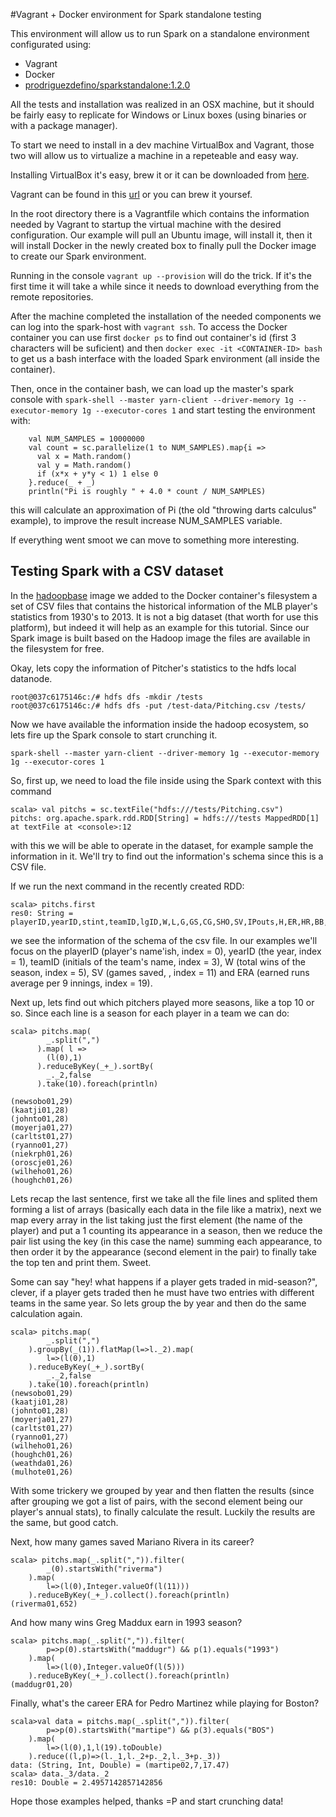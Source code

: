 #Vagrant + Docker environment for Spark standalone testing

This environment will allow us to run Spark on a standalone environment configurated using:
 - Vagrant
 - Docker
 - [prodriguezdefino/sparkstandalone:1.2.0](https://github.com/prodriguezdefino/docker-spark-standalone)

All the tests and installation was realized in an OSX machine, but it should be fairly easy to replicate for Windows or Linux boxes (using binaries or with a package manager). 

To start we need to install in a dev machine VirtualBox and Vagrant, those two will allow us to virtualize a machine in a repeteable and easy way.

Installing VirtualBox it's easy, brew it or it can be downloaded from [here](https://www.virtualbox.org/wiki/Downloads).

Vagrant can be found in this [url](https://www.vagrantup.com/downloads.html) or you can brew it yoursef. 

In the root directory there is a Vagrantfile which contains the information needed by Vagrant to startup the virtual machine with the desired configuration. Our example will pull an Ubuntu image, will install it, then it will install Docker in the newly created box to finally pull the Docker image to create our Spark environment.

Running in the console ```vagrant up --provision``` will do the trick. If it's the first time it will take a while since it needs to download everything from the remote repositories.

After the machine completed the installation of the needed components we can log into the spark-host with ```vagrant ssh```. To access the Docker container you can use first ```docker ps``` to find out container's id (first 3 characters will be suficient) and then ```docker exec -it <CONTAINER-ID> bash``` to get us a bash interface with the loaded Spark environment (all inside the container).

Then, once in the container bash, we can load up the master's spark console with ```spark-shell --master yarn-client --driver-memory 1g --executor-memory 1g --executor-cores 1``` and start testing the environment with:
```
	val NUM_SAMPLES = 10000000
	val count = sc.parallelize(1 to NUM_SAMPLES).map{i =>
	  val x = Math.random()
	  val y = Math.random()
	  if (x*x + y*y < 1) 1 else 0
	}.reduce(_ + _)
	println("Pi is roughly " + 4.0 * count / NUM_SAMPLES)
```
this will calculate an approximation of Pi (the old "throwing darts calculus" example), to improve the result increase NUM_SAMPLES variable.

If everything went smoot we can move to something more interesting.

## Testing Spark with a CSV dataset

In the [hadoopbase](https://github.com/prodriguezdefino/docker-hadoop-base) image we added to the Docker container's filesystem a set of CSV files that contains the historical information of the MLB player's statistics from 1930's to 2013. It is not a big dataset (that worth for use this platform), but indeed it will help as an example for this tutorial. Since our Spark image is built based on the Hadoop image the files are available in the filesystem for free.

Okay, lets copy the information of Pitcher's statistics to the hdfs local datanode.
```
root@037c6175146c:/# hdfs dfs -mkdir /tests
root@037c6175146c:/# hdfs dfs -put /test-data/Pitching.csv /tests/   
```

Now we have available the information inside the hadoop ecosystem, so lets fire up the Spark console to start crunching it.
```
spark-shell --master yarn-client --driver-memory 1g --executor-memory 1g --executor-cores 1
```

So, first up, we need to load the file inside using the Spark context with this command
```
scala> val pitchs = sc.textFile("hdfs:///tests/Pitching.csv")
pitchs: org.apache.spark.rdd.RDD[String] = hdfs:///tests MappedRDD[1] at textFile at <console>:12
```
with this we will be able to operate in the dataset, for example sample the information in it. We'll try to find out the information's schema since this is a CSV file.

If we run the next command in the recently created RDD:
```
scala> pitchs.first
res0: String = playerID,yearID,stint,teamID,lgID,W,L,G,GS,CG,SHO,SV,IPouts,H,ER,HR,BB,SO,BAOpp,ERA,IBB,WP,HBP,BK,BFP,GF,R,SH,SF,GIDP
```
we see the information of the schema of the csv file. In our examples we'll focus on the playerID (player's name'ish, index = 0), yearID (the year, index = 1), teamID (initials of the team's name, index = 3), W (total wins of the season, index = 5), SV (games saved, , index = 11) and ERA (earned runs average per 9 innings, index = 19).

Next up, lets find out which pitchers played more seasons, like a top 10 or so. Since each line is a season for each player in a team we can do:
```
scala> pitchs.map(
      	_.split(",")
      ).map( l =>
      	(l(0),1)
      ).reduceByKey(_+_).sortBy(
      	_._2,false
      ).take(10).foreach(println) 

(newsobo01,29)
(kaatji01,28)
(johnto01,28)
(moyerja01,27)
(carltst01,27)
(ryanno01,27)
(niekrph01,26)
(oroscje01,26)
(wilheho01,26)
(houghch01,26)
```
Lets recap the last sentence, first we take all the file lines and splited them forming a list of arrays (basically each data in the file like a matrix), next we map every array in the list taking just the first element (the name of the player) and put a 1 counting its appearance in a season, then we reduce the pair list using the key (in this case the name) summing each appearance, to then order it by the appearance (second element in the pair) to finally take the top ten and print them. Sweet.

Some can say "hey! what happens if a player gets traded in mid-season?", clever, if a player gets traded then he must have two entries with different teams in the same year. So lets group the by year and then do the same calculation again. 
```
scala> pitchs.map(
		_.split(",")
	).groupBy(_(1)).flatMap(l=>l._2).map(
		l=>(l(0),1)
	).reduceByKey(_+_).sortBy(
		_._2,false
	).take(10).foreach(println)
(newsobo01,29)
(kaatji01,28)
(johnto01,28)
(moyerja01,27)
(carltst01,27)
(ryanno01,27)
(wilheho01,26)
(houghch01,26)
(weathda01,26)
(mulhote01,26)
```
With some trickery we grouped by year and then flatten the results (since after grouping we got a list of pairs, with the second element being our player's annual stats), to finally calculate the result. Luckily the results are the same, but good catch.

Next, how many games saved Mariano Rivera in its career? 
```
scala> pitchs.map(_.split(",")).filter(
		_(0).startsWith("riverma")
	).map(
		l=>(l(0),Integer.valueOf(l(11)))
	).reduceByKey(_+_).collect().foreach(println)
(riverma01,652)
```

And how many wins Greg Maddux earn in 1993 season?
```
scala> pitchs.map(_.split(",")).filter(
		p=>p(0).startsWith("maddugr") && p(1).equals("1993")
	).map(
		l=>(l(0),Integer.valueOf(l(5)))
	).reduceByKey(_+_).collect().foreach(println)
(maddugr01,20)
```

Finally, what's the career ERA for Pedro Martinez while playing for Boston?
```
scala>val data = pitchs.map(_.split(",")).filter(
		p=>p(0).startsWith("martipe") && p(3).equals("BOS")
	).map(
		l=>(l(0),1,l(19).toDouble)
	).reduce((l,p)=>(l._1,l._2+p._2,l._3+p._3))
data: (String, Int, Double) = (martipe02,7,17.47)
scala> data._3/data._2
res10: Double = 2.4957142857142856
```

Hope those examples helped, thanks =P and start crunching data!

